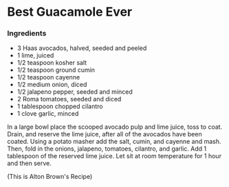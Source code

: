 # Best Guacamole Ever

### Ingredients
- 3 Haas avocados, halved, seeded and peeled
- 1 lime, juiced
- 1/2 teaspoon kosher salt
- 1/2 teaspoon ground cumin
- 1/2 teaspoon cayenne
- 1/2 medium onion, diced
- 1/2 jalapeno pepper, seeded and minced
- 2 Roma tomatoes, seeded and diced
- 1 tablespoon chopped cilantro
- 1 clove garlic, minced

In a large bowl place the scooped avocado pulp and lime juice, toss to coat. Drain, and reserve the lime juice, after all of the avocados have been coated. Using a potato masher add the salt, cumin, and cayenne and mash. Then, fold in the onions, jalapeno, tomatoes, cilantro, and garlic. Add 1 tablespoon of the reserved lime juice. Let sit at room temperature for 1 hour and then serve.

(This is Alton Brown's Recipe)
